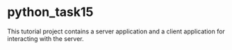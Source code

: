 # python_task15

This tutorial project contains a server application and 
a client application for interacting with the server.

